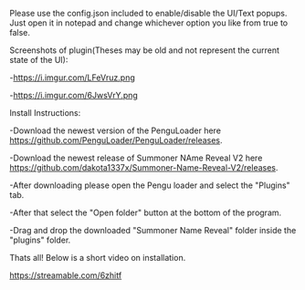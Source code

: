 Please use the config.json included to enable/disable the UI/Text popups. Just open it in notepad and change whichever option you like from true to false.

Screenshots of plugin(Theses may be old and not represent the current state of the UI):

-https://i.imgur.com/LFeVruz.png

-https://i.imgur.com/6JwsVrY.png

Install Instructions:

-Download the newest version of the PenguLoader here https://github.com/PenguLoader/PenguLoader/releases.

-Download the newest release of Summoner NAme Reveal V2 here https://github.com/dakota1337x/Summoner-Name-Reveal-V2/releases.

-After downloading please open the Pengu loader and select the "Plugins" tab.

-After that select the "Open folder" button at the bottom of the program.

-Drag and drop the downloaded "Summoner Name Reveal" folder inside the "plugins" folder.

Thats all! Below is a short video on installation.

https://streamable.com/6zhitf
